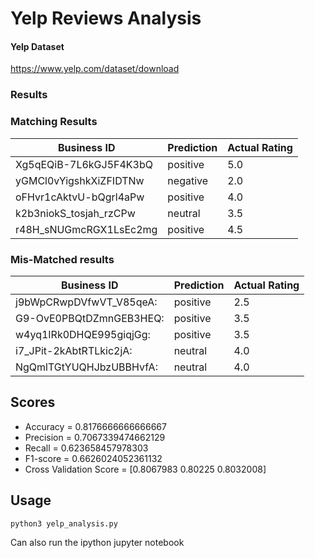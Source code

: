 # Yelp Reviews Analysis

#### Yelp Dataset 
https://www.yelp.com/dataset/download

### Results
### Matching Results
| Business ID	          | Prediction  | Actual Rating |
| -----------             | ----------- |  -----------  |
| Xg5qEQiB-7L6kGJ5F4K3bQ  | positive    |  5.0          |
| yGMCl0vYigshkXiZFIDTNw  |	negative	|  2.0          |
| oFHvr1cAktvU-bQgrl4aPw  |	positive	|  4.0          |
| k2b3niokS_tosjah_rzCPw  |	neutral    	|  3.5          |
| r48H_sNUGmcRGX1LsEc2mg  |	positive	|  4.5          |

### Mis-Matched results
| Business ID	          | Prediction | Actual Rating |
| -----------             | -----------|  -----------  |
| j9bWpCRwpDVfwVT_V85qeA: |  positive  |  2.5          |
| G9-OvE0PBQtDZmnGEB3HEQ: |  positive  |  3.5          |
| w4yq1IRk0DHQE995giqjGg: |  positive  |  3.5          |
| i7_JPit-2kAbtRTLkic2jA: |  neutral   |  4.0          |
| NgQmlTGtYUQHJbzUBBHvfA: |  neutral   |  4.0          |


## Scores
- Accuracy = 0.8176666666666667
- Precision = 0.7067339474662129
- Recall = 0.623658457978303
- F1-score = 0.6626024052361132
- Cross Validation Score = [0.8067983 0.80225   0.8032008]


## Usage
``` 
python3 yelp_analysis.py
```
Can also run the ipython jupyter notebook
